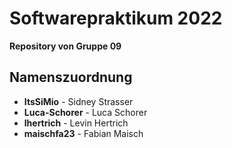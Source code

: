 # Softwarepraktikum 2022
**Repository von Gruppe 09**

## Namenszuordnung

 - **ItsSiMio** - Sidney Strasser
 - **Luca-Schorer** - Luca Schorer
 - **lhertrich** - Levin Hertrich
 - **maischfa23** - Fabian Maisch
